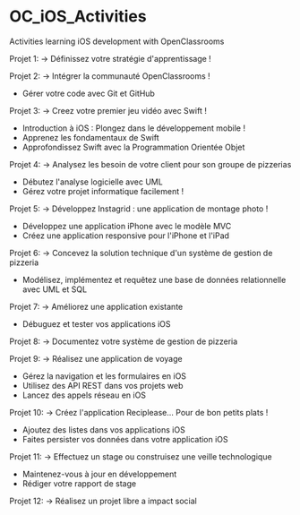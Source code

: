 # OC_iOS_Activities
Activities learning iOS development with OpenClassrooms

Projet 1:
-> Définissez votre stratégie d'apprentissage !

Projet 2:
-> Intégrer la communauté OpenClassrooms !
- Gérer votre code avec Git et GitHub

Projet 3:
-> Creez votre premier jeu vidéo avec Swift !
- Introduction à iOS : Plongez dans le développement mobile !
- Apprenez les fondamentaux de Swift
- Approfondissez Swift avec la Programmation Orientée Objet

Projet 4:
-> Analysez les besoin de votre client pour son groupe de pizzerias
- Débutez l'analyse logicielle avec UML
- Gérez votre projet informatique facilement !

Projet 5:
-> Développez Instagrid : une application de montage photo !
- Développez une application iPhone avec le modèle MVC
- Créez une application responsive pour l'iPhone et l'iPad

Projet 6:
-> Concevez la solution technique d'un système de gestion de pizzeria
- Modélisez, implémentez et requêtez une base de données relationnelle avec UML et SQL

Projet 7:
-> Améliorez une application existante
- Débuguez et tester vos applications iOS

Projet 8:
-> Documentez votre système de gestion de pizzeria

Projet 9:
-> Réalisez une application de voyage
- Gérez la navigation et les formulaires en iOS
- Utilisez des API REST dans vos projets web
- Lancez des appels réseau en iOS

Projet 10:
-> Créez l'application Reciplease... Pour de bon petits plats !
- Ajoutez des listes dans vos applications iOS
- Faites persister vos données dans votre application iOS

Projet 11:
-> Effectuez un stage ou construisez une veille technologique
- Maintenez-vous à jour en développement
- Rédiger votre rapport de stage

Projet 12:
-> Réalisez un projet libre a impact social


